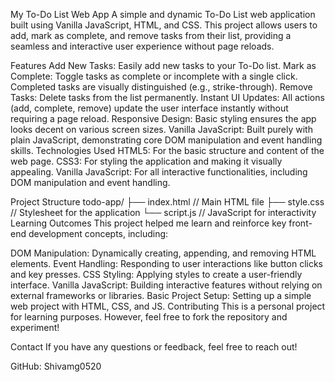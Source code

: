 My To-Do List Web App
A simple and dynamic To-Do List web application built using Vanilla JavaScript, HTML, and CSS. This project allows users to add, mark as complete, and remove tasks from their list, providing a seamless and interactive user experience without page reloads.

Features
Add New Tasks: Easily add new tasks to your To-Do list.
Mark as Complete: Toggle tasks as complete or incomplete with a single click. Completed tasks are visually distinguished (e.g., strike-through).
Remove Tasks: Delete tasks from the list permanently.
Instant UI Updates: All actions (add, complete, remove) update the user interface instantly without requiring a page reload.
Responsive Design: Basic styling ensures the app looks decent on various screen sizes.
Vanilla JavaScript: Built purely with plain JavaScript, demonstrating core DOM manipulation and event handling skills.
Technologies Used
HTML5: For the basic structure and content of the web page.
CSS3: For styling the application and making it visually appealing.
Vanilla JavaScript: For all interactive functionalities, including DOM manipulation and event handling.

 Project Structure
 todo-app/
├── index.html       // Main HTML file
├── style.css        // Stylesheet for the application
└── script.js        // JavaScript for interactivity
Learning Outcomes
This project helped me learn and reinforce key front-end development concepts, including:

DOM Manipulation: Dynamically creating, appending, and removing HTML elements.
Event Handling: Responding to user interactions like button clicks and key presses.
CSS Styling: Applying styles to create a user-friendly interface.
Vanilla JavaScript: Building interactive features without relying on external frameworks or libraries.
Basic Project Setup: Setting up a simple web project with HTML, CSS, and JS.
Contributing
This is a personal project for learning purposes. However, feel free to fork the repository and experiment!

Contact
If you have any questions or feedback, feel free to reach out!

GitHub: Shivamg0520
